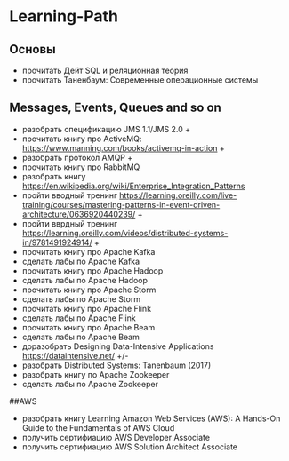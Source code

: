 # Learning-Path

## Основы
* прочитать Дейт SQL и реляционная теория
* прочитать Таненбаум: Современные операционные системы

## Messages, Events, Queues and so on
* разобрать спецификацию JMS 1.1/JMS 2.0 +
* прочитать книгу про ActiveMQ: https://www.manning.com/books/activemq-in-action +
* разобрать протокол AMQP +
* прочитать книгу про RabbitMQ 
* разобрать книгу https://en.wikipedia.org/wiki/Enterprise_Integration_Patterns 
* пройти вводный тренинг https://learning.oreilly.com/live-training/courses/mastering-patterns-in-event-driven-architecture/0636920440239/ +
* пройти вврдный тренинг https://learning.oreilly.com/videos/distributed-systems-in/9781491924914/ +
* прочитать книгу про Apache Kafka
* сделать лабы по Apache Kafka
* прочитать книгу про Apache Hadoop
* сделать лабы по Apache Hadoop
* прочитать книгу про Apache Storm
* сделать лабы по Apache Storm
* прочитать книгу про Apache Flink
* сделать лабы по Apache Flink
* прочитать книгу про Apache Beam
* сделать лабы по Apache Beam
* доразобрать Designing Data-Intensive Applications https://dataintensive.net/ +/-
* разобрать Distributed Systems: Tanenbaum (2017)
* разобрать книгу по Apache Zookeeper
* сделать лабы по Apache Zookeeper

##AWS
* разобрать книгу Learning Amazon Web Services (AWS): A Hands-On Guide to the Fundamentals of AWS Cloud 
* получить сертифиацию AWS Developer Associate
* получить сертифиацию AWS Solution Architect Associate
